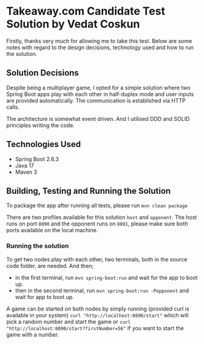 # Takeaway.com Candidate Test Solution by Vedat Coskun
Firstly, thanks very much for allowing me to take this test. Below are some notes with regard to the design decisions, technology used and how to run the solution.

## Solution Decisions
Despite being a multiplayer game, I opted for a simple solution where two Spring Boot apps play with each other in half-duplex mode and user inputs are provided automatically. The communication is established via HTTP calls.

The architecture is somewhat event driven. And I utilised DDD and SOLID principles writing the code.

## Technologies Used
 * Spring Boot 2.6.3
 * Java 17
 * Maven 3


## Building, Testing and Running the Solution
To package the app after running all tests, please run  ```mvn clean package```

There are two profiles available for this solution ```host``` and ```opponent```. The host runs on port ```8090``` and the opponent runs on ```8091```, please make sure both ports available on the local machine.

### Running the solution
To get two nodes play with each other, two terminals, both in the source code folder, are needed. And then; 
* in the first terminal, run ```mvn spring-boot:run``` and wait for the app to boot up.
* then in the second terminal, run ```mvn spring-boot:run -Popponent``` and wait for app to boot up.

A game can be started on both nodes by simply running (provided curl is available in your system)
```curl "http://localhost:8090/start"``` which will pick a random number and start the game or ```curl "http://localhost:8090/start?firstNumber=56"``` if you want to start the game with a number. 
